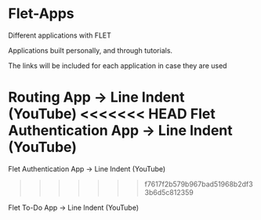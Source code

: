 # Flet-Apps
 Different applications with FLET
 

Applications
built personally, and through tutorials.

The links will be included for each application in case they are used

Routing App -> Line Indent (YouTube)
<<<<<<< HEAD
Flet Authentication App -> Line Indent (YouTube)
=======

Flet Authentication App -> Line Indent (YouTube)
>>>>>>> f7617f2b579b967bad51968b2df33b6d5c812359

Flet To-Do App -> Line Indent (YouTube)